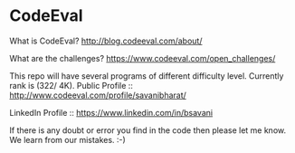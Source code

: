 CodeEval
========
What is CodeEval? 
  http://blog.codeeval.com/about/
  

What are the challenges?
  https://www.codeeval.com/open_challenges/
  
This repo will have several programs of different difficulty level. 
Currently rank is (322/ 4K).
Public Profile :: http://www.codeeval.com/profile/savanibharat/

LinkedIn Profile :: https://www.linkedin.com/in/bsavani

If there is any doubt or error you find in the code then please let me know. We learn from our mistakes. :-)
